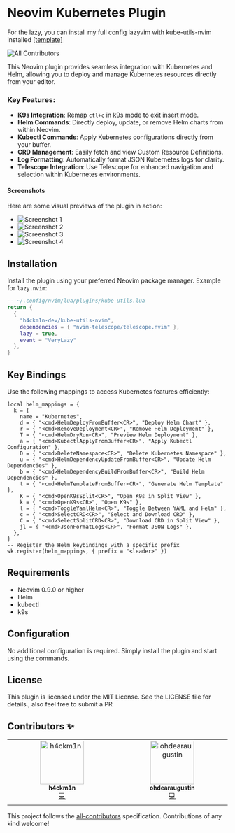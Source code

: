 # Neovim Kubernetes Plugin

For the lazy, you can install my full config lazyvim with kube-utils-nvim installed [[template]](https://github.com/h4ckm1n-dev/h4ckm1n-lazyvim-template)

![All Contributors](https://img.shields.io/badge/all_contributors-2-orange.svg?style=flat-square)

This Neovim plugin provides seamless integration with Kubernetes and Helm, allowing you to deploy and manage Kubernetes resources directly from your editor.

### Key Features:
- **K9s Integration**: Remap `ctl+c` in k9s mode to exit insert mode.
- **Helm Commands**: Directly deploy, update, or remove Helm charts from within Neovim.
- **Kubectl Commands**: Apply Kubernetes configurations directly from your buffer.
- **CRD Management**: Easily fetch and view Custom Resource Definitions.
- **Log Formatting**: Automatically format JSON Kubernetes logs for clarity.
- **Telescope Integration**: Use Telescope for enhanced navigation and selection within Kubernetes environments.

#### Screenshots
Here are some visual previews of the plugin in action:
- ![Screenshot 1](https://github.com/h4ckm1n-dev/kube-utils-nvim/assets/97511408/bbfe3a51-6117-413f-9d31-9f66517994c2)
- ![Screenshot 2](https://github.com/h4ckm1n-dev/kube-utils-nvim/assets/97511408/c6139ddf-e9af-4665-bd57-a829b236bac2)
- ![Screenshot 3](https://github.com/h4ckm1n-dev/kube-utils-nvim/assets/97511408/8c3cbaf8-d3c0-44a8-b487-4858e06b86f7)
- ![Screenshot 4](https://github.com/h4ckm1n-dev/kube-utils-nvim/assets/97511408/b5c1158e-5c93-41aa-b9ee-6fa5e2d0cb2b)

## Installation

Install the plugin using your preferred Neovim package manager. Example for `lazy.nvim`:

```lua
-- ~/.config/nvim/lua/plugins/kube-utils.lua
return {
  {
    "h4ckm1n-dev/kube-utils-nvim",
    dependencies = { "nvim-telescope/telescope.nvim" },
    lazy = true,
    event = "VeryLazy"
  },
}

```
## Key Bindings
Use the following mappings to access Kubernetes features efficiently:
```
local helm_mappings = {
  k = {
    name = "Kubernetes",
    d = { "<cmd>HelmDeployFromBuffer<CR>", "Deploy Helm Chart" },
    r = { "<cmd>RemoveDeployment<CR>", "Remove Helm Deployment" },
    T = { "<cmd>HelmDryRun<CR>", "Preview Helm Deployment" },
    a = { "<cmd>KubectlApplyFromBuffer<CR>", "Apply Kubectl Configuration" },
    D = { "<cmd>DeleteNamespace<CR>", "Delete Kubernetes Namespace" },
    u = { "<cmd>HelmDependencyUpdateFromBuffer<CR>", "Update Helm Dependencies" },
    b = { "<cmd>HelmDependencyBuildFromBuffer<CR>", "Build Helm Dependencies" },
    t = { "<cmd>HelmTemplateFromBuffer<CR>", "Generate Helm Template" },
    K = { "<cmd>OpenK9sSplit<CR>", "Open K9s in Split View" },
    k = { "<cmd>OpenK9s<CR>", "Open K9s" },
    l = { "<cmd>ToggleYamlHelm<CR>", "Toggle Between YAML and Helm" },
    c = { "<cmd>SelectCRD<CR>", "Select and Download CRD" },
    C = { "<cmd>SelectSplitCRD<CR>", "Download CRD in Split View" },
    jl = { "<cmd>JsonFormatLogs<CR>", "Format JSON Logs" },
  },
}
-- Register the Helm keybindings with a specific prefix
wk.register(helm_mappings, { prefix = "<leader>" })
```
## Requirements

- Neovim 0.9.0 or higher
- Helm
- kubectl
- k9s

## Configuration

No additional configuration is required. Simply install the plugin and start using the commands.

## License

This plugin is licensed under the MIT License. See the LICENSE file for details., also feel free to submit a PR

## Contributors ✨

<!-- ALL-CONTRIBUTORS-LIST:START - Do not remove or modify this section -->
<!-- prettier-ignore-start -->
<!-- markdownlint-disable -->
<table>
  <tbody>
    <tr>
      <td align="center" valign="top" width="14.28%"><a href="https://github.com/h4ckm1n-dev"><img src="https://avatars.githubusercontent.com/u/97511408?v=4?s=100" width="100px;" alt="h4ckm1n"/><br /><sub><b>h4ckm1n</b></sub></a><br /><a href="https://github.com/h4ckm1n-dev/kube-utils-nvim/commits?author=h4ckm1n-dev" title="Code">💻</a></td>
      <td align="center" valign="top" width="14.28%"><a href="https://github.com/ohdearaugustin"><img src="https://avatars.githubusercontent.com/u/14001491?v=4?s=100" width="100px;" alt="ohdearaugustin"/><br /><sub><b>ohdearaugustin</b></sub></a><br /><a href="https://github.com/h4ckm1n-dev/kube-utils-nvim/commits?author=ohdearaugustin" title="Code">💻</a></td>
    </tr>
  </tbody>
</table>

<!-- markdownlint-restore -->
<!-- prettier-ignore-end -->

<!-- ALL-CONTRIBUTORS-LIST:END -->

This project follows the [all-contributors](https://github.com/all-contributors/all-contributors) specification. Contributions of any kind welcome!
